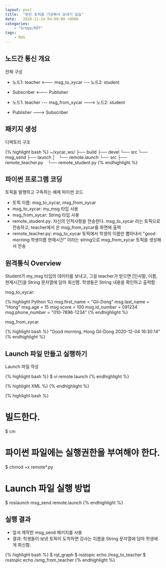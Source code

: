 ```yaml
---
layout: post
title:  "받은 토픽을 가공해서 보내기 실습"
date:   2020-12-24 04:00:00 +0900
categories:
    - "Grepp/KDT"
tags:
    - ROS
---
```


## 노드간 통신 개요

전체 구성

- 노드1: teacher <--- msg_to_xycar --- 노드2: student
- Subscriber <--- Publisher

- 노드1: teacher --- msg_from_xycar ---> 노드2: student
- Publisher ---> Subscriber


## 패키지 생성

디렉토리 구조

{% highlight bash %}
~/xycar_ws/
├── build
├── devel
└── src
    └── msg_send
        ├── launch
        │   └── remote.launch
        └── src
            ├── remote_teacher.py
            └── remote_student.py
{% endhighlight %}



## 파이썬 프로그램 코딩

토픽을 발행하고 구독하는 예제 파이썬 코드

- 토픽 이름: msg_to_xycar, msg_from_xycar
- msg_to_xycar: my_msg 타입 사용
- msg_from_xycar: String 타입 사용
- remote_student.py: 자신의 인적사항을 전송한다. msg_to_xycar 라는 토픽으로 전송하고, teacher에서 온 msg_from_xycar를 화면에 출력
- remote_teacher.py: msg_to_xycar 토픽에서 학생의 이름만 뽑아내서 "good morning 학생이름 현재시간" 이라는 string으로 msg_from_xycar 토픽을 생성해서 전송



## 원격통식 Overview

Student가 my_msg 타입의 데이터를 보내고, 그걸 teacher가 받으면 [인사말, 이름, 현재시간]을 String 문자열에 담아 회신함. 학생들은 String 내용을 확인하고 출력함

msg_to_xycar:

{% highlight Python %}
msg.first_name = "Gil-Dong"
msg.last_name = "Hong"
msg.age = 15
msg.score = 100
msg.id_number = 091234
msg.phone_number = "010-7896-1234"
{% endhighlight %}

msg_from_xycar

{% highlight bash %}
"Good morning, Hong Gil-Dong 2020-12-04 16:30:14"
{% endhighlight %}


## Launch 파일 만들고 실행하기

Launch 파일 작성

{% highlight bash %}
$ vi remote.launch
{% endhighlight %}

{% highlight XML %}
<launch>
    <node pkg="msg_send" type="remote_teacher.py" name="teacher" output="screen"/>
    <node pkg="msg_send" type="remote_student.py" name="student" output="screen"/>
</launch>
{% endhighlight %}

{% highlight bash %}
# 빌드한다.
$ cm

# 파이썬 파일에는 실행권한을 부여해야 한다.
$ chmod +x remote*.py

# Launch 파일 실행 방법
$ roslaunch msg_send remote.launch
{% endhighlight %}


## 실행 결과

- 앞서 제작한 msg_send 패키지를 사용
- 결과: 학생들이 보낸 토픽이 도착하면 강사는 이름을 String 문자열에 담아 학생에게 회신함.

{% highlight bash %}
$ rqt_graph
$ rostopic echo /msg_to_teacher
$ rostopic echo /smg_from_teacher
{% endhighlight %}
